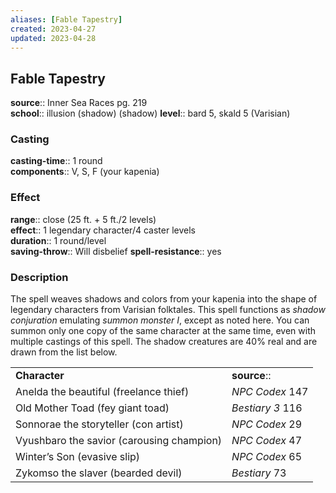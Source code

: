 ```yaml
---
aliases: [Fable Tapestry]
created: 2023-04-27
updated: 2023-04-28
---
```


## Fable Tapestry

**source**:: Inner Sea Races pg. 219  
**school**:: illusion (shadow) (shadow)
**level**:: bard 5, skald 5 (Varisian)

### Casting

**casting-time**:: 1 round  
**components**:: V, S, F (your kapenia)

### Effect

**range**:: close (25 ft. + 5 ft./2 levels)  
**effect**:: 1 legendary character/4 caster levels  
**duration**:: 1 round/level  
**saving-throw**:: Will disbelief
**spell-resistance**:: yes

### Description

The spell weaves shadows and colors from your kapenia into the shape of legendary characters from Varisian folktales. This spell functions as *shadow conjuration* emulating *summon monster I*, except as noted here. You can summon only one copy of the same character at the same time, even with multiple castings of this spell. The shadow creatures are 40% real and are drawn from the list below.  
  

|                                           |                  |
|-------------------------------------------|------------------|
| **Character**                             | **source**::       |
| Anelda the beautiful (freelance thief)    | *NPC Codex* 147  |
| Old Mother Toad (fey giant toad)          | *Bestiary 3* 116 |
| Sonnorae the storyteller (con artist)     | *NPC Codex* 29   |
| Vyushbaro the savior (carousing champion) | *NPC Codex* 47   |
| Winter’s Son (evasive slip)               | *NPC Codex* 65   |
| Zykomso the slaver (bearded devil)        | *Bestiary* 73    |
